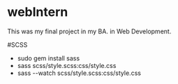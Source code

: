 # webIntern
This was my final project in my BA. in Web Development. 

#SCSS
- sudo gem install sass
- sass scss/style.scss:css/style.css
- sass --watch scss/style.scss:css/style.css